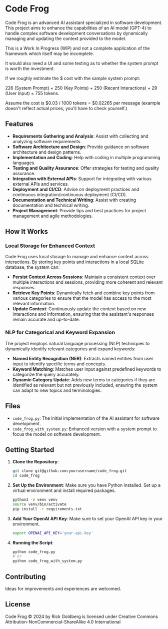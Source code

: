 # Code Frog

Code Frog is an advanced AI assistant specialized in software development. This project aims to enhance the capabilities of an AI model (GPT-4) to handle complex software development conversations by dynamically managing and updating the context provided to the model.

This is a Work In Progress (WIP) and not a complete application of the framework which itself may be incomplete. 

It would also need a UI and some testing as to whether the system prompt is worth the investment.

If we roughly estimate the $ cost with the sample system prompt:

226 (System Prompt) + 250 (Key Points) + 250 (Recent Interactions) + 29 (User Input) = 755 tokens.

Assume the cost is $0.03 / 1000 tokens = $0.02265 per message (example doesn't reflect actual prices, you'll have to check yourself.)



## Features

- **Requirements Gathering and Analysis**: Assist with collecting and analyzing software requirements.
- **Software Architecture and Design**: Provide guidance on software architecture and design patterns.
- **Implementation and Coding**: Help with coding in multiple programming languages.
- **Testing and Quality Assurance**: Offer strategies for testing and quality assurance.
- **Integration with External APIs**: Support for integrating with various external APIs and services.
- **Deployment and CI/CD**: Advise on deployment practices and continuous integration/continuous deployment (CI/CD).
- **Documentation and Technical Writing**: Assist with creating documentation and technical writing.
- **Project Management**: Provide tips and best practices for project management and agile methodologies.

## How It Works

### Local Storage for Enhanced Context

Code Frog uses local storage to manage and enhance context across interactions. By storing key points and interactions in a local SQLite database, the system can:

- **Persist Context Across Sessions**: Maintain a consistent context over multiple interactions and sessions, providing more coherent and relevant responses.
- **Retrieve Key Points**: Dynamically fetch and combine key points from various categories to ensure that the model has access to the most relevant information.
- **Update Context**: Continuously update the context based on new interactions and information, ensuring that the assistant's responses remain accurate and up-to-date.


### NLP for Categorical and Keyword Expansion

The project employs natural language processing (NLP) techniques to dynamically identify relevant categories and expand keywords:

- **Named Entity Recognition (NER)**: Extracts named entities from user input to identify specific terms and concepts.
- **Keyword Matching**: Matches user input against predefined keywords to categorize the query accurately.
- **Dynamic Category Update**: Adds new terms to categories if they are identified as relevant but not previously included, ensuring the system can adapt to new topics and terminologies.

## Files

- `code_frog.py`: The initial implementation of the AI assistant for software development.
- `code_frog_with_system.py`: Enhanced version with a system prompt to focus the model on software development.

## Getting Started

1. **Clone the Repository**:
   ```sh
   git clone git@github.com:yourusername/code_frog.git
   cd code_frog

2. **Set Up the Environment**:
   Make sure you have Python installed. Set up a virtual environment and install required packages.
   ```sh
   python3 -m venv venv
   source venv/bin/activate
   pip install -r requirements.txt
   
3. **Add Your OpenAI API Key**:
   Make sure to set your OpenAI API key in your environment.
   ```sh
   export OPENAI_API_KEY='your-api-key'

4. **Running the Script**:
   ```sh
   python code_frog.py
   # or
   python code_frog_with_system.py


## Contributing
   Ideas for improvements and experiences are welcomed.

## License

Code Frog © 2024 by Rick Goldberg is licensed under Creative Commons Attribution-NonCommercial-ShareAlike 4.0 International

   


   
